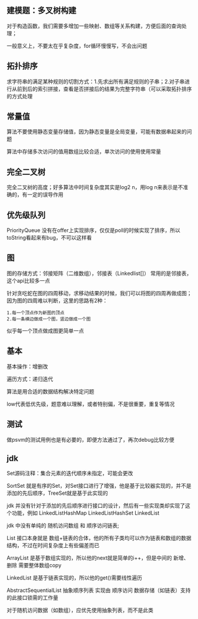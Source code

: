 ## 建模题：多叉树构建

对于构造函数，我们需要多增加一些映射、数组等关系构建，方便后面的查询处理；

一般意义上，不要太在乎复杂度，for循环慢慢写，不会出问题

## 拓扑排序

求字符串的满足某种规则的切割方式：1.先求出所有满足规则的子串；2.对子串进行从前到后的索引拼接，查看是否拼接后的结果为完整字符串（可以采取拓扑排序的方式处理

## 常量值

算法不要使用静态变量存储值，因为静态变量是全局变量，可能有数据串起来的问题

算法中存储多次访问的值用数组比较合适，单次访问的使用使用常量

## 完全二叉树

完全二叉树的高度；好多算法中时间复杂度其实是log2 n，用log n来表示是不准确的，有一定的误导作用

## 优先级队列

PriorityQueue 没有在offer上实现排序，仅仅是poll的时候实现了排序，所以toString看起来有bug，不可以这样看

## 图

图的存储方式：邻接矩阵（二维数组），邻接表（Linkedlist[]） 常用的是邻接表，这个api比较多一点

针对贪吃蛇在图的四周移动，求移动结果的时候，我们可以将图的四周再做成图；因为图的四周难以判断，这里的思路有2种：

    1.每一个顶点作为新图的顶点
    2.每一条横边做成一个图，竖边做成一个图

似乎每一个顶点做成图更简单一点


## 基本

基本操作：增删改

遍历方式：递归迭代

算法是用合适的数据结构解决特定问题

low代表低优先级，题意难以理解，或者特别偏，不是很重要，重复等情况

## 测试

做psvm的测试用例也是有必要的，即便方法通过了，再次debug比较方便

## jdk

Set源码注释：集合元素的迭代顺序未指定，可能会更改

SortSet 就是有序的Set，对Set接口进行了增强，他是基于比较器实现的，并不是添加的先后顺序，TreeSet就是基于此实现的

jdk 并没有针对于添加的先后顺序进行接口的设计，然后有一些实现类却实现了这个功能，例如 LinkedListHashMap LinkedListHashSet LinkedList

jdk 中没有单纯的 随机访问数组 和 顺序访问链表;

List 接口本身就是 数组+链表的合体，他的所有子类均可以作为链表和数组的数据结构，不过在时间复杂度上有些偏差而已

ArrayList 是基于数组实现的，所以他的next就是简单的i++，但是中间的 新增、删除 需要整体数组copy

LinkedList 是基于链表实现的，所以他的get()需要线性遍历

AbstractSequentialList 抽象顺序列表 实现由 顺序访问 数据存储（如链表）支持的此接口锁需的工作量

对于随机访问数据（如数组），应优先使用抽象列表，而不是此类
